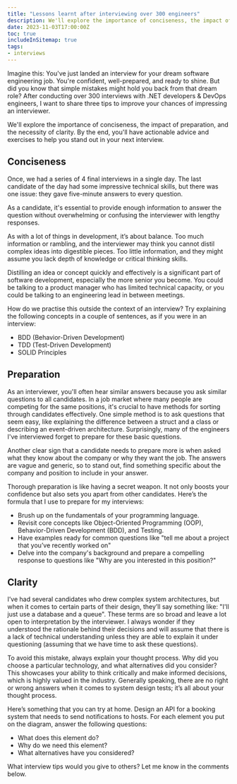 ```yaml
---
title: "Lessons learnt after interviewing over 300 engineers"
description: We'll explore the importance of conciseness, the impact of preparation, and the necessity of clarity. By the end, you'll have actionable advice and exercises to help you stand out in your next interview.
date: 2023-11-03T17:00:00Z
toc: true
includeInSitemap: true
tags:
- interviews
---
```


Imagine this: You've just landed an interview for your dream software engineering job. You're confident, well-prepared, and ready to shine. But did you know that simple mistakes might hold you back from that dream role? After conducting over 300 interviews with .NET developers & DevOps engineers, I want to share three tips to improve your chances of impressing an interviewer.

We'll explore the importance of conciseness, the impact of preparation, and the necessity of clarity. By the end, you'll have actionable advice and exercises to help you stand out in your next interview.

<!--more-->

## Conciseness

Once, we had a series of 4 final interviews in a single day. The last candidate of the day had some impressive technical skills, but there was one issue: they gave five-minute answers to every question.

As a candidate, it's essential to provide enough information to answer the question without overwhelming or confusing the interviewer with lengthy responses.

As with a lot of things in development, it’s about balance. Too much information or rambling, and the interviewer may think you cannot distil complex ideas into digestible pieces. Too little information, and they might assume you lack depth of knowledge or critical thinking skills.

Distilling an idea or concept quickly and effectively is a significant part of software development, especially the more senior you become. You could be talking to a product manager who has limited technical capacity, or you could be talking to an engineering lead in between meetings.

How do we practise this outside the context of an interview? Try explaining the following concepts in a couple of sentences, as if you were in an interview:

- BDD (Behavior-Driven Development)
- TDD (Test-Driven Development)
- SOLID Principles

## Preparation

As an interviewer, you'll often hear similar answers because you ask similar questions to all candidates. In a job market where many people are competing for the same positions, it's crucial to have methods for sorting through candidates effectively. One simple method is to ask questions that seem easy, like explaining the difference between a struct and a class or describing an event-driven architecture. Surprisingly, many of the engineers I've interviewed forget to prepare for these basic questions.

Another clear sign that a candidate needs to prepare more is when asked what they know about the company or why they want the job. The answers are vague and generic, so to stand out, find something specific about the company and position to include in your answer.

Thorough preparation is like having a secret weapon. It not only boosts your confidence but also sets you apart from other candidates. Here’s the formula that I use to prepare for my interviews:

- Brush up on the fundamentals of your programming language.
- Revisit core concepts like Object-Oriented Programming (OOP), Behavior-Driven Development (BDD), and Testing.
- Have examples ready for common questions like "tell me about a project that you’ve recently worked on"
- Delve into the company's background and prepare a compelling response to questions like "Why are you interested in this position?"

## Clarity

I’ve had several candidates who drew complex system architectures, but when it comes to certain parts of their design, they’ll say something like: "I'll just use a database and a queue". These terms are so broad and leave a lot open to interpretation by the interviewer. I always wonder if they understood the rationale behind their decisions and will assume that there is a lack of technical understanding unless they are able to explain it under questioning (assuming that we have time to ask these questions).

To avoid this mistake, always explain your thought process. Why did you choose a particular technology, and what alternatives did you consider? This showcases your ability to think critically and make informed decisions, which is highly valued in the industry. Generally speaking, there are no right or wrong answers when it comes to system design tests; it’s all about your thought process.

Here’s something that you can try at home. Design an API for a booking system that needs to send notifications to hosts. For each element you put on the diagram, answer the following questions:

- What does this element do?
- Why do we need this element?
- What alternatives have you considered?

What interview tips would you give to others? Let me know in the comments below.
